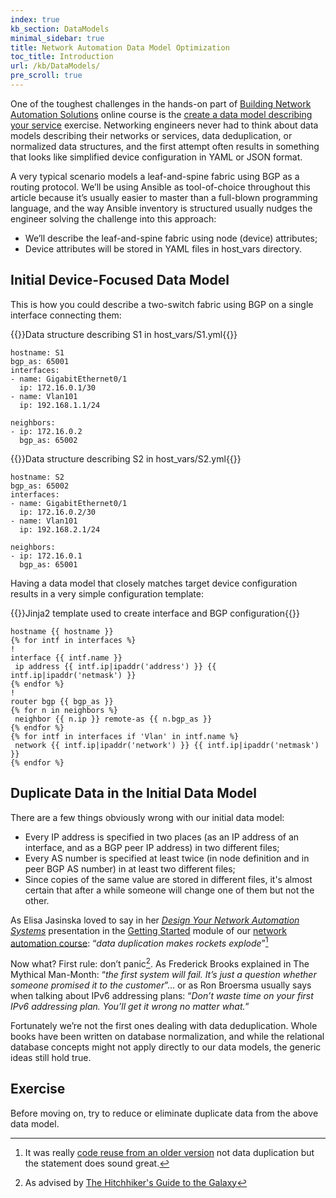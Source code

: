 ```yaml
---
index: true
kb_section: DataModels
minimal_sidebar: true
title: Network Automation Data Model Optimization
toc_title: Introduction
url: /kb/DataModels/
pre_scroll: true
---
```

One of the toughest challenges in the hands-on part of [Building Network Automation Solutions](https://www.ipspace.net/Building_Network_Automation_Solutions) online course is the [create a data model describing your service](https://my.ipspace.net/bin/list?id=NetAutSol&module=3#M3S6) exercise. Networking engineers never had to think about data models describing their networks or services, data deduplication, or normalized data structures, and the first attempt often results in something that looks like simplified device configuration in YAML or JSON format.

A very typical scenario models a leaf-and-spine fabric using BGP as a routing protocol. We’ll be using Ansible as tool-of-choice throughout this article because it’s usually easier to master than a full-blown programming language, and the way Ansible inventory is structured usually nudges the engineer solving the challenge into this approach:

* We’ll describe the leaf-and-spine fabric using node (device) attributes;
* Device attributes will be stored in YAML files in host_vars directory.

## Initial Device-Focused Data Model

This is how you could describe a two-switch fabric using BGP on a single interface connecting them:

{{<cc>}}Data structure describing S1 in host_vars/S1.yml{{</cc>}}

    hostname: S1
    bgp_as: 65001
    interfaces:
    - name: GigabitEthernet0/1
      ip: 172.16.0.1/30
    - name: Vlan101
      ip: 192.168.1.1/24

    neighbors:
    - ip: 172.16.0.2
      bgp_as: 65002

{{<cc>}}Data structure describing S2 in host_vars/S2.yml{{</cc>}}

    hostname: S2
    bgp_as: 65002
    interfaces:
    - name: GigabitEthernet0/1
      ip: 172.16.0.2/30
    - name: Vlan101
      ip: 192.168.2.1/24

    neighbors:
    - ip: 172.16.0.1
      bgp_as: 65001

Having a data model that closely matches target device configuration results in a very simple configuration template:

{{<cc>}}Jinja2 template used to create interface and BGP configuration{{</cc>}}

    hostname {{ hostname }}
    {% for intf in interfaces %}
    !
    interface {{ intf.name }}
     ip address {{ intf.ip|ipaddr('address') }} {{ intf.ip|ipaddr('netmask') }}
    {% endfor %}
    !
    router bgp {{ bgp_as }}
    {% for n in neighbors %}
     neighbor {{ n.ip }} remote-as {{ n.bgp_as }}
    {% endfor %}
    {% for intf in interfaces if 'Vlan' in intf.name %}
     network {{ intf.ip|ipaddr('network') }} {{ intf.ip|ipaddr('netmask') }}
    {% endfor %}

## Duplicate Data in the Initial Data Model

There are a few things obviously wrong with our initial data model:

* Every IP address is specified in two places (as an IP address of an interface, and as a BGP peer IP address) in two different files;
* Every AS number is specified at least twice (in node definition and in peer BGP AS number) in at least two different files;
* Since copies of the same value are stored in different files, it's almost certain that after a while someone will change one of them but not the other.

As Elisa Jasinska loved to say in her *[Design Your Network Automation Systems](https://my.ipspace.net/bin/list?id=NetAutSol&module=1#M1S3)* presentation in the [Getting Started](https://my.ipspace.net/bin/list?id=NetAutSol&module=1) module of our [network automation course](https://www.ipspace.net/Building_Network_Automation_Solutions): “*data duplication makes rockets explode*”[^CRU]

[^CRU]: It was really [code reuse from an older version](https://around.com/ariane.html) not data duplication but the statement does sound great.

Now what? First rule: don’t panic[^HHG]. As Frederick Brooks explained in The Mythical Man-Month: “*the first system will fail. It’s just a question whether someone promised it to the customer*”... or as Ron Broersma usually says when talking about IPv6 addressing plans: “*Don’t waste time on your first IPv6 addressing plan. You’ll get it wrong no matter what.*”

[^HHG]: As advised by [The Hitchhiker's Guide to the Galaxy](https://en.wikipedia.org/wiki/The_Hitchhiker%27s_Guide_to_the_Galaxy)

Fortunately we’re not the first ones dealing with data deduplication. Whole books have been written on database normalization, and while the relational database concepts might not apply directly to our data models, the generic ideas still hold true.

## Exercise

Before moving on, try to reduce or eliminate duplicate data from the above data model.
